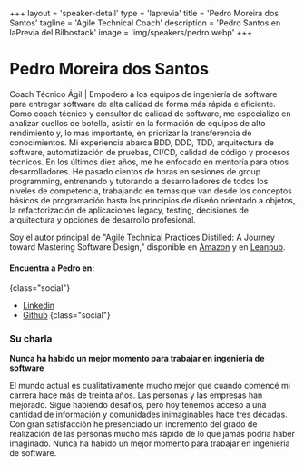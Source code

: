 +++
layout = 'speaker-detail'
type = 'laprevia'
title = 'Pedro Moreira dos Santos'
tagline = 'Agile Technical Coach'
description = 'Pedro Santos en laPrevia del Bilbostack'
image = 'img/speakers/pedro.webp'
+++

# Pedro Moreira dos Santos

Coach Técnico Ágil | Empodero a los equipos de ingeniería de software para entregar software de alta calidad de forma más rápida e eficiente. Como coach técnico y consultor de calidad de software, me especializo en analizar cuellos de botella, asistir en la formación de equipos de alto rendimiento y, lo más importante, en priorizar la transferencia de conocimientos. Mi experiencia abarca BDD, DDD, TDD, arquitectura de software, automatización de pruebas, CI/CD, calidad de código y procesos técnicos. En los últimos diez años, me he enfocado en mentoría para otros desarrolladores. He pasado cientos de horas en sesiones de group programming, entrenando y tutorando a desarrolladores de todos los niveles de competencia, trabajando en temas que van desde los conceptos básicos de programación hasta los principios de diseño orientado a objetos, la refactorización de aplicaciones legacy, testing, decisiones de arquitectura y opciones de desarrollo profesional.

Soy el autor principal de "Agile Technical Practices Distilled: A Journey toward Mastering Software Design," disponible en [Amazon](https://www.amazon.es/Agile-Technical-Practices-Distilled-principles/dp/1838980849) y en [Leanpub](https://leanpub.com/agiletechnicalpracticesdistilled).

#### Encuentra a Pedro en:

{class="social"}

- [Linkedin](https://www.linkedin.com/in/pedros/)
- [Github](https://github.com/pedromsantos)
  {class="social"}

### Su charla
**Nunca ha habido un mejor momento para trabajar en ingenieria de software**

El mundo actual es cualitativamente mucho mejor que cuando comencé mi carrera hace más de treinta años. Las personas y las empresas han mejorado. Sigue habiendo desafíos, pero hoy tenemos acceso a una cantidad de información y comunidades inimaginables hace tres décadas. Con gran satisfacción he presenciado un incremento del grado de realización de las personas mucho más rápido de lo que jamás podría haber imaginado. Nunca ha habido un mejor momento para trabajar en ingenieria de software.
